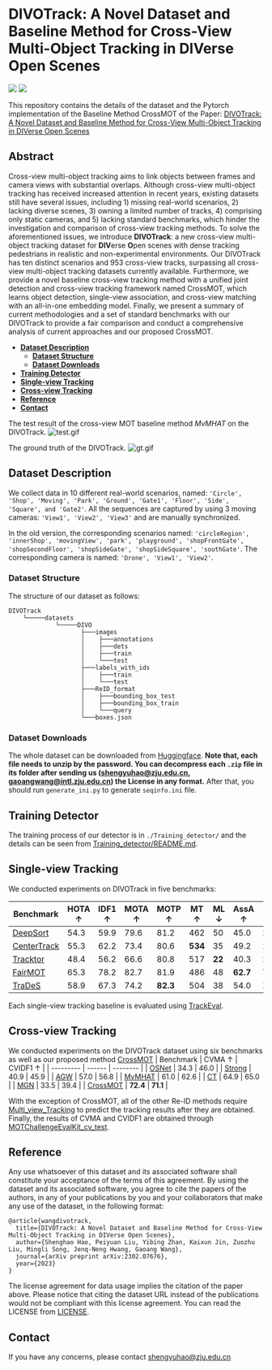 # DIVOTrack: A Novel Dataset and Baseline Method for Cross-View Multi-Object Tracking in DIVerse Open Scenes
[![](http://img.shields.io/badge/cs.CV-arXiv%3A2308.09592-B31B1B.svg)](https://arxiv.org/abs/2302.07676)
[![](https://img.shields.io/badge/%F0%9F%A4%97%20Hugging%20Face-orange)](https://huggingface.co/datasets/syhao777/DIVOTrack)

This repository contains the details of the dataset and the Pytorch implementation of the Baseline Method CrossMOT of the Paper:
[DIVOTrack: A Novel Dataset and Baseline Method for Cross-View Multi-Object Tracking in DIVerse Open Scenes](https://arxiv.org/abs/2302.07676)


## Abstract
Cross-view multi-object tracking aims to link objects between frames and camera views with substantial overlaps. Although cross-view multi-object tracking has received increased attention in recent years, existing datasets still have several issues, including 1) missing real-world scenarios, 2) lacking diverse scenes, 3) owning a limited number of tracks, 4) comprising only static cameras, and 5) lacking standard benchmarks, which hinder the investigation and comparison of cross-view tracking methods. To solve the aforementioned issues, we introduce **DIVOTrack**: a new cross-view multi-object tracking dataset for **DIV**erse **O**pen scenes with dense tracking pedestrians in realistic and non-experimental environments. Our DIVOTrack has ten distinct scenarios and 953 cross-view tracks, surpassing all cross-view multi-object tracking datasets currently available. Furthermore, we provide a novel baseline cross-view tracking method with a unified joint detection and cross-view tracking framework named CrossMOT, which learns object detection, single-view association, and cross-view matching with an all-in-one embedding model. Finally, we present a summary of current methodologies and a set of standard benchmarks with our DIVOTrack to provide a fair comparison and conduct a comprehensive analysis of current approaches and our proposed CrossMOT.


- **<a href="#des"> <u>Dataset Description</u>**</a>
  - **<a href="#str"> <u>Dataset Structure</u>**</a>
  - **<a href="#dow"> <u>Dataset Downloads</u>**</a>
- **<a href="#det"> <u>Training Detector</u>**</a>
- **<a href="#sin"> <u>Single-view Tracking</u>**</a>
- **<a href="#cro"> <u>Cross-view Tracking</u>**</a>
- **<a href="#ref"> <u>Reference</u>**</a>
- **<a href="#con"> <u>Contact</u>**</a>

The test result of the cross-view MOT baseline method *MvMHAT* on the DIVOTrack. 
![test.gif](asset/test.gif)

The ground truth of the DIVOTrack.
![gt.gif](asset/gt.gif)

## <a id="des">Dataset Description</a>
We collect data in 10 different real-world scenarios, named: `'Circle', 'Shop', 'Moving', 'Park', 'Ground', 'Gate1', 'Floor', 'Side', 'Square', and 'Gate2'`. All
the sequences are captured by using 3 moving cameras: `'View1', 'View2', 'View3'` and are manually synchronized. 

In the old version, the corresponding scenarios named: `'circleRegion', 'innerShop', 'movingView', 'park', 'playground', 'shopFrontGate', 'shopSecondFloor', 'shopSideGate', 'shopSideSquare', 'southGate'`. The corresponding camera is named: `'Drone', 'View1', 'View2'`.

### <a id="str">Dataset Structure</a>
The structure of our dataset as follows:
```
DIVOTrack
    └─────datasets
             └─────DIVO
                    ├───images
                    │    ├───annotations
                    │    ├───dets
                    │    ├───train
                    │    └───test
                    ├───labels_with_ids
                    │    ├───train
                    │    └───test
                    ├───ReID_format
                    │    ├───bounding_box_test
                    │    ├───bounding_box_train
                    │    └───query
                    └───boxes.json

```
### <a id="dow">Dataset Downloads</a>
The whole dataset can be downloaded from [Huggingface](https://huggingface.co/datasets/syhao777/DIVOTrack). **Note that, each file needs to unzip by the password. You can decompress each `.zip` file in its folder after sending us (shengyuhao@zju.edu.cn, gaoangwang@intl.zju.edu.cn) the License in any format.** After that, you should run `generate_ini.py` to generate `seqinfo.ini` file. 

## <a id="det">Training Detector</a>
The training process of our detector is in `./Training_detector/` and the details can be seen from  [Training_detector/README.md](https://github.com/shengyuhao/DIVOTrack/tree/main/Training_Detector#readme).
## <a id="sin">Single-view Tracking</a>
We conducted experiments on DIVOTrack in five benchmarks:

| Benchmark | HOTA ↑ | IDF1 ↑ | MOTA ↑ | MOTP ↑ | MT ↑ | ML ↓ | AssA ↑ | IDSw ↓ | FM ↓ |
| --------- | ------ | ------ | ------ | ------ | ---- | ---- | ------ | ------ | ---- |
| [DeepSort](./Single_view_Tracking/Deepsort/)       | 54.3 | 59.9 | 79.6 | 81.2 | 462 | 50 | 45.0 | 1,920 | **2,504** |
| [CenterTrack](./Single_view_Tracking/CenterTrack/) | 55.3 | 62.2 | 73.4 | 80.6 | **534** | 35 | 49.2 | 1,631 | 2,950 |
| [Tracktor](./Single_view_Tracking/Tracktor/)       | 48.4 | 56.2 | 66.6 | 80.8 | 517 | **22** | 40.3 | 1,382 | 3,337 |
| [FairMOT](./Single_view_Tracking/FairMOT/)         | 65.3 | 78.2 | 82.7 | 81.9 | 486 | 48 | **62.7** | 731   | 3,498 |
| [TraDeS](./Single_view_Tracking/TraDeS/)           | 58.9 | 67.3 | 74.2 | **82.3** | 504 | 38 | 54.0 | 1,263 | 2,647 |

Each single-view tracking baseline is evaluated using [TrackEval](https://github.com/shengyuhao/DIVOTrack/tree/main/TrackEval#readme).

## <a id="cro">Cross-view Tracking</a>
We conducted experiments on the DIVOTrack dataset using six benchmarks as well as our proposed method [CrossMOT](./CrossMOT/)
| Benchmark | CVMA ↑ | CVIDF1 ↑ |
| --------- | ------ | -------- |
| [OSNet](./Cross_view_Tracking/OSNet/)       | 34.3 | 46.0 |
| [Strong](./Cross_view_Tracking/StrongReID/) | 40.9 | 45.9 |
| [AGW](./Cross_view_Tracking/AGW/)           | 57.0 | 56.8 |
| [MvMHAT](./Cross_view_Tracking/MvMHAT/)     | 61.0 | 62.6 |
| [CT](./Cross_view_Tracking/CT/)             | 64.9 | 65.0 |
| [MGN](./Cross_view_Tracking/MGN/)           | 33.5 | 39.4 |
| [CrossMOT](./CrossMOT/)                     | **72.4** | **71.1** |

With the exception of CrossMOT, all of the other Re-ID methods require [Multi_view_Tracking](https://github.com/shengyuhao/DIVOTrack/tree/main/Multi_view_Tracking#readme) to predict the tracking results after they are obtained. Finally, the results of CVMA and CVIDF1 are obtained through [MOTChallengeEvalKit_cv_test](https://github.com/shengyuhao/DIVOTrack/tree/main/MOTChallengeEvalKit_cv_test#readme).


## <a id="ref">Reference</a>
Any use whatsoever of this dataset and its associated software shall constitute your acceptance of the terms of this agreement. By using the dataset and its associated software, you agree to cite the papers of the authors, in any of your publications by you and your collaborators that make any use of the dataset, in the following format:
```
@article{wangdivotrack,
  title={DIVOTrack: A Novel Dataset and Baseline Method for Cross-View Multi-Object Tracking in DIVerse Open Scenes},
  author={Shenghao Hao, Peiyuan Liu, Yibing Zhan, Kaixun Jin, Zuozhu Liu, Mingli Song, Jenq-Neng Hwang, Gaoang Wang},
  journal={arXiv preprint arXiv:2302.07676},
  year={2023}
}
```
The license agreement for data usage implies the citation of the paper above. Please notice that citing the dataset URL instead of the publications would not be compliant with this license agreement. You can read the LICENSE from [LICENSE](https://github.com/shengyuhao/DIVOTrack/blob/main/LICENSE.md).

## <a id="con">Contact</a>
If you have any concerns, please contact [shengyuhao@zju.edu.cn](shengyuhao@zju.edu.cn)
